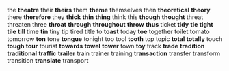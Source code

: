 the 
**theatre** 
their 
**theirs** 
them 
**theme** 
themselves 
then 
**theoretical** 
**theory** 
there 
**therefore** 
they 
**thick** 
**thin** 
**thing** 
think 
this 
**though** 
**thought** 
threat 
threaten 
three 
**throat** 
**through** 
**throughout** 
**throw** 
**thus** 
ticket 
**tidy** 
**tie** 
**tight** 
**tile** 
**till** 
time 
**tin** 
tiny 
tip 
tired 
title 
to 
**toast** 
today 
**toe** 
together 
toilet 
tomato 
tomorrow 
**ton** 
tone 
**tongue** 
tonight 
too 
tool 
**tooth** 
top 
topic 
**total** 
**totally** 
touch 
**tough** 
**tour** 
tourist 
**towards** 
**towel** 
**tower** 
town 
**toy** 
track 
**trade** 
**tradition** 
**traditional** 
**traffic** 
**trailer** 
train 
trainer 
training 
**transaction** 
transfer 
transform 
transition 
**translate** 
transport 